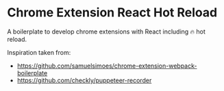 # Chrome Extension React Hot Reload

A boilerplate to develop chrome extensions with React including 🔥 hot reload.

Inspiration taken from:

- https://github.com/samuelsimoes/chrome-extension-webpack-boilerplate
- https://github.com/checkly/puppeteer-recorder
